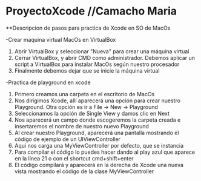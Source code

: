 # ProyectoXcode //Camacho Maria
**Descripcion de pasos para practica de Xcode en SO de MacOs

-Crear maquina virtual MacOs en VirtualBox
1. Abrir VirtualBox y seleccionar "Nueva" para crear una máquina virtual
2. Cerrar VirtualBox, y abrir CMD como administrador. Debemos aplicar un script a VirtualBox para instalar MacOs según nuestro procesador
3. Finalmente debemos dejar que se inicie la máquina virtual 

-Practica de playground en xcode
1. Primero creamos una carpeta en el escritorio de MacOs
2. Nos dirigimos Xcode, allí aparecerá una opción para crear nuestro Playground. Otra opción es ir a File -> New -> Playground
3. Seleccionamos la opción de Single View y damos clic en Next
4. Nos aparecerá un campo donde escogeremos la carpeta creada e insertaremos el nombre de nuestro nuevo Playground
5. Al crear nuestro Playground, aparecerá una pantalla mostrando el código de ejemplo de un UIViewController
6. Aquí nos carga una MyViewController por defecto, que se instancia
7. Para compilar el código lo puedes hacer dando al play azul que aparece en la línea 21 o con el shortcut cmd+shift+enter
8. El código compilará y aparecerá en la derecha de Xcode una nueva vista mostrando el código de la clase MyViewController
